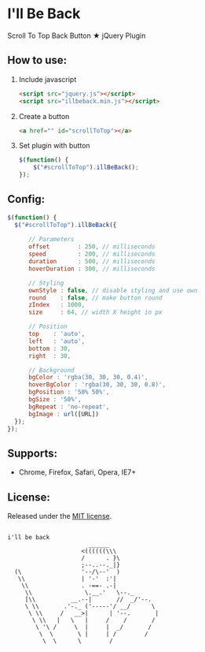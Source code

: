 # I'll Be Back
Scroll To Top Back Button ★ jQuery Plugin

How to use:
-------------------------

1. Include javascript

	```html
	<script src="jquery.js"></script>
	<script src="illbeback.min.js"></script>
  	```
  	
2. Create a button

	```html
	<a href="" id="scrollToTop"></a>
	```
	
3. Set plugin with button

	```javascript
	$(function() {
		$("#scrollToTop").illBeBack();
	});
	```
	
Config:
-------------------------

  ```javascript
  $(function() {
  	$("#scrollToTop").illBeBack({
  	
  	    // Parameters
        offset        : 250, // milliseconds
        speed         : 200, // milliseconds
        duration      : 500, // milliseconds
        hoverDuration : 300, // milliseconds

        // Styling
        ownStyle : false, // disable styling and use own
        round    : false, // make button round
        zIndex   : 1000,
        size     : 64, // width X height in px

        // Position
        top    : 'auto',
        left   : 'auto',
        bottom : 30,
        right  : 30,

        // Background
        bgColor : 'rgba(30, 30, 30, 0.4)',
        hoverBgColor : 'rgba(30, 30, 30, 0.8)',
        bgPosition : '50% 50%',
        bgSize : '50%',
        bgRepeat : 'no-repeat',
        bgImage : url([URL])
  	});
  });
  ```
	
Supports:
-------------------------

* Chrome, Firefox, Safari, Opera, IE7+

License:
-------------------------
Released under the [MIT license](http://opensource.org/licenses/MIT).

```

i'll be back
                       ______
                     <((((((\\\
                     /      . }\
                     ;--..--._|}
  (\                 '--/\--'  )
   \\                | '-'  :'|
    \\               . -==- .-|
     \\               \.__.'   \--._
     [\\          __.--|       //  _/'--.
     \ \\       .'-._ ('-----'/ __/      \
      \ \\     /   __>|      | '--.       |
       \ \\   |   \   |     /    /       /
        \ '\ /     \  |     |  _/       /
         \  \       \ |     | /        /
          \  \      \        /
```

